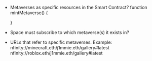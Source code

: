 - Metaverses as specific resources in the Smart Contract?
    function mintMetaverse() {

    }

- Space must subscribe to which metaverse(s) it exists in?

- URLs that refer to specific metaverses. Example:
    nfinity://minecraft.eth/j1mmie.eth/gallery#latest
    nfinity://roblox.eth/j1mmie.eth/gallery#latest
